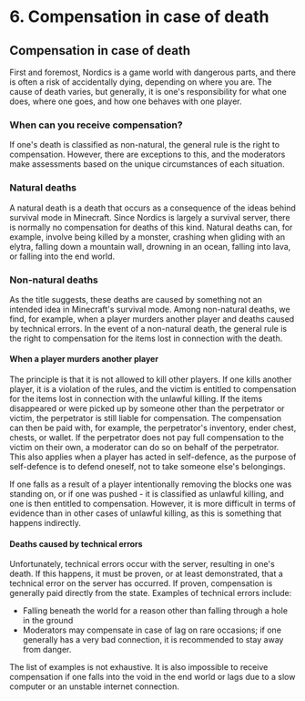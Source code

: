 # 6. Compensation in case of death

## Compensation in case of death

&#x20;First and foremost, Nordics is a game world with dangerous parts, and there is often a risk of accidentally dying, depending on where you are. The cause of death varies, but generally, it is one's responsibility for what one does, where one goes, and how one behaves with one player.

### When can you receive compensation?

&#x20;If one's death is classified as non-natural, the general rule is the right to compensation. However, there are exceptions to this, and the moderators make assessments based on the unique circumstances of each situation.

### Natural deaths

A natural death is a death that occurs as a consequence of the ideas behind survival mode in Minecraft. Since Nordics is largely a survival server, there is normally no compensation for deaths of this kind. Natural deaths can, for example, involve being killed by a monster, crashing when gliding with an elytra, falling down a mountain wall, drowning in an ocean, falling into lava, or falling into the end world.

### Non-natural deaths

As the title suggests, these deaths are caused by something not an intended idea in Minecraft's survival mode. Among non-natural deaths, we find, for example, when a player murders another player and deaths caused by technical errors. In the event of a non-natural death, the general rule is the right to compensation for the items lost in connection with the death.

#### When a player murders another player

The principle is that it is not allowed to kill other players. If one kills another player, it is a violation of the rules, and the victim is entitled to compensation for the items lost in connection with the unlawful killing. If the items disappeared or were picked up by someone other than the perpetrator or victim, the perpetrator is still liable for compensation. The compensation can then be paid with, for example, the perpetrator's inventory, ender chest, chests, or wallet. If the perpetrator does not pay full compensation to the victim on their own, a moderator can do so on behalf of the perpetrator. This also applies when a player has acted in self-defence, as the purpose of self-defence is to defend oneself, not to take someone else's belongings.

If one falls as a result of a player intentionally removing the blocks one was standing on, or if one was pushed - it is classified as unlawful killing, and one is then entitled to compensation. However, it is more difficult in terms of evidence than in other cases of unlawful killing, as this is something that happens indirectly.

#### Deaths caused by technical errors

Unfortunately, technical errors occur with the server, resulting in one's death. If this happens, it must be proven, or at least demonstrated, that a technical error on the server has occurred. If proven, compensation is generally paid directly from the state. Examples of technical errors include:

* &#x20;Falling beneath the world for a reason other than falling through a hole in the ground
* Moderators may compensate in case of lag on rare occasions; if one generally has a very bad connection, it is recommended to stay away from danger.

&#x20;The list of examples is not exhaustive. It is also impossible to receive compensation if one falls into the void in the end world or lags due to a slow computer or an unstable internet connection.
